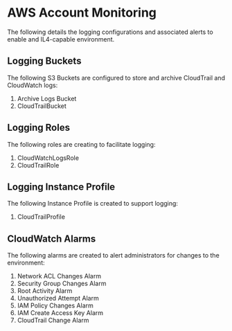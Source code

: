 # AWS Account Monitoring

The following details the logging configurations and associated alerts to enable and IL4-capable environment.

## Logging Buckets

The following S3 Buckets are configured to store and archive CloudTrail and CloudWatch logs:

1. Archive Logs Bucket
2. CloudTrailBucket

## Logging Roles

The following roles are creating to facilitate logging:

1. CloudWatchLogsRole
2. CloudTrailRole

## Logging Instance Profile

The following Instance Profile is created to support logging:

1. CloudTrailProfile

## CloudWatch Alarms

The following alarms are created to alert administrators for changes to the environment:

1. Network ACL Changes Alarm
2. Security Group Changes Alarm
3. Root Activity Alarm
4. Unauthorized Attempt Alarm
5. IAM Policy Changes Alarm
6. IAM Create Access Key Alarm
7. CloudTrail Change Alarm

